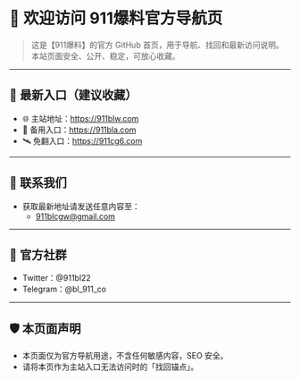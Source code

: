 # 👋 欢迎访问 911爆料官方导航页

> 这是【911爆料】的官方 GitHub 首页，用于导航、找回和最新访问说明。本站页面安全、公开、稳定，可放心收藏。

---

## 🔗 最新入口（建议收藏）

- 🌐 主站地址：https://911blw.com
- 🚪 备用入口：https://911bla.com
- 🛰️ 免翻入口：https://911cg6.com

---

## 📮 联系我们

- 获取最新地址请发送任意内容至：
  - 911blcgw@gmail.com

---

## 📢 官方社群

- Twitter：@911bl22
- Telegram：@bl_911_co

---

## 🛡️ 本页面声明

- 本页面仅为官方导航用途，不含任何敏感内容，SEO 安全。
- 请将本页作为主站入口无法访问时的「找回锚点」。



